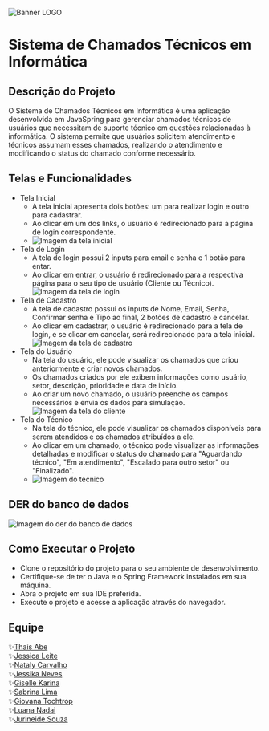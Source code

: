 ![Banner LOGO](https://i.imgur.com/qHXZbc0.png)

# Sistema de Chamados Técnicos em Informática

## Descrição do Projeto
<p>
O Sistema de Chamados Técnicos em Informática é uma aplicação desenvolvida em JavaSpring para gerenciar chamados técnicos 
de usuários que necessitam de suporte técnico em questões relacionadas à informática. O sistema permite que usuários solicitem
atendimento e técnicos assumam esses chamados, realizando o atendimento e modificando o status do chamado conforme necessário.  
</p>

## Telas e Funcionalidades
- Tela Inicial
  - A tela inicial apresenta dois botões: um para realizar login e outro para cadastrar.
  - Ao clicar em um dos links, o usuário é redirecionado para a página de login correspondente.
  - ![Imagem da tela inicial](https://i.imgur.com/j3Z46C3.png)
- Tela de Login
  - A tela de login possui 2 inputs para email e senha e 1 botão para entar.
  - Ao clicar em entrar, o usuário é redirecionado para a respectiva página para o seu tipo de usuário (Cliente ou Técnico).
   ![Imagem da tela de login](https://i.imgur.com/BHxlH49.png)
- Tela de Cadastro
  - A tela de cadastro possui os inputs de Nome, Email, Senha, Confirmar senha e Tipo ao final, 2 botões de cadastro e cancelar.
  - Ao clicar em cadastrar, o usuário é redirecionado para a tela de login, e se clicar em cancelar, será redirecionado para a tela inicial.
   ![Imagem da tela de cadastro](https://i.imgur.com/m36fn9i.png)
- Tela do Usuário
  - Na tela do usuário, ele pode visualizar os chamados que criou anteriormente e criar novos chamados.
  - Os chamados criados por ele exibem informações como usuário, setor, descrição, prioridade e data de início.
  - Ao criar um novo chamado, o usuário preenche os campos necessários e envia os dados para simulação.
    ![Imagem da tela do cliente](https://i.imgur.com/36pqim3.png)
- Tela do Técnico
  - Na tela do técnico, ele pode visualizar os chamados disponíveis para serem atendidos e os chamados atribuídos a ele.
  - Ao clicar em um chamado, o técnico pode visualizar as informações detalhadas e modificar o status do chamado para "Aguardando técnico", "Em atendimento", "Escalado para outro setor" ou "Finalizado".
  - ![Imagem do tecnico](https://i.imgur.com/fwXS8qR.png)
## DER do banco de dados
![Imagem do der do banco de dados](https://i.imgur.com/LXwHaaX.png)
## Como Executar o Projeto
- Clone o repositório do projeto para o seu ambiente de desenvolvimento.
- Certifique-se de ter o Java e o Spring Framework instalados em sua máquina.
- Abra o projeto em sua IDE preferida.
- Execute o projeto e acesse a aplicação através do navegador.
## Equipe
✨[Thais Abe](https://github.com/Thais-Abe)
<br>
✨[Jessica Leite](https://github.com/jessica-leite)
<br>
✨[Nataly Carvalho](https://github.com/Nataly-Carvalho)
<br>
✨[Jessika Neves](https://github.com/jessikaneves)
<br>
✨[Giselle Karina](https://github.com/GiselleKSS)
<br>
✨[Sabrina Lima](https://github.com/sabrinaslp)
<br>
✨[Giovana Tochtrop](https://github.com/giovanatoch)
<br>
✨[Luana Nadai](https://github.com/lua-nadai)
<br>
✨[Jurineide Souza](https://github.com/jurineide)



